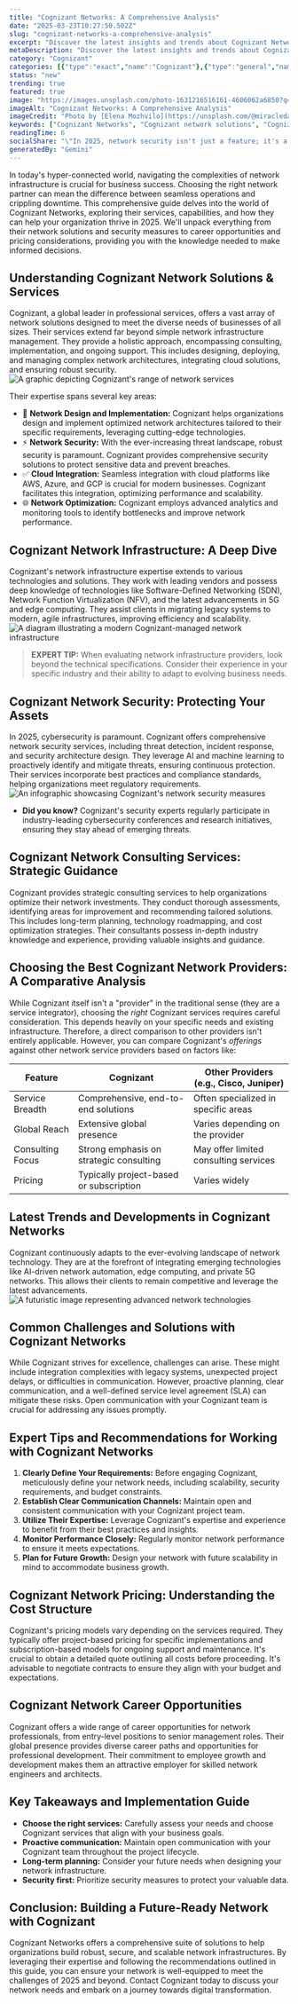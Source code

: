 ```yaml
---
title: "Cognizant Networks: A Comprehensive Analysis"
date: "2025-03-23T10:27:50.502Z"
slug: "cognizant-networks-a-comprehensive-analysis"
excerpt: "Discover the latest insights and trends about Cognizant Networks. This comprehensive guide covers everything you need to know about Cognizant Networks in 2025."
metaDescription: "Discover the latest insights and trends about Cognizant Networks. This comprehensive guide covers everything you need to know about Cognizant Networks in 2..."
category: "Cognizant"
categories: [{"type":"exact","name":"Cognizant"},{"type":"general","name":"Information Technology"},{"type":"medium","name":"Network Engineering"},{"type":"specific","name":"Network Security"},{"type":"niche","name":"Firewall Management"}]
status: "new"
trending: true
featured: true
image: "https://images.unsplash.com/photo-1631216516161-4606062a6850?q=85&w=1200&fit=max&fm=webp&auto=compress"
imageAlt: "Cognizant Networks: A Comprehensive Analysis"
imageCredit: "Photo by [Elena Mozhvilo](https://unsplash.com/@miracleday) on Unsplash"
keywords: ["Cognizant Networks", "Cognizant network solutions", "Cognizant network services", "Cognizant network infrastructure", "Cognizant network security", "best Cognizant network providers", "Cognizant network consulting services", "Cognizant network career opportunities", "how to work with Cognizant Networks", "Cognizant network pricing"]
readingTime: 6
socialShare: "\"In 2025, network security isn't just a feature; it's a fundamental requirement for survival.  Cognizant's proactive approach to threat mitigation is a game-changer.\""
generatedBy: "Gemini"
---
```




In today's hyper-connected world, navigating the complexities of network infrastructure is crucial for business success.  Choosing the right network partner can mean the difference between seamless operations and crippling downtime. This comprehensive guide delves into the world of Cognizant Networks, exploring their services, capabilities, and how they can help your organization thrive in 2025.  We'll unpack everything from their network solutions and security measures to career opportunities and pricing considerations, providing you with the knowledge needed to make informed decisions.

## Understanding Cognizant Network Solutions & Services

Cognizant, a global leader in professional services, offers a vast array of network solutions designed to meet the diverse needs of businesses of all sizes.  Their services extend far beyond simple network infrastructure management.  They provide a holistic approach, encompassing consulting, implementation, and ongoing support.  This includes designing, deploying, and managing complex network architectures, integrating cloud solutions, and ensuring robust security.  ![A graphic depicting Cognizant's range of network services](https://images.unsplash.com/photo-1631217073612-123ed5c9d37f?q=85&w=1200&fit=max&fm=webp&auto=compress)

Their expertise spans several key areas:

* 🔑 **Network Design and Implementation:**  Cognizant helps organizations design and implement optimized network architectures tailored to their specific requirements, leveraging cutting-edge technologies.
* ⚡ **Network Security:**  With the ever-increasing threat landscape, robust security is paramount. Cognizant provides comprehensive security solutions to protect sensitive data and prevent breaches.
* ✅ **Cloud Integration:**  Seamless integration with cloud platforms like AWS, Azure, and GCP is crucial for modern businesses. Cognizant facilitates this integration, optimizing performance and scalability.
* 🌐 **Network Optimization:**  Cognizant employs advanced analytics and monitoring tools to identify bottlenecks and improve network performance.

## Cognizant Network Infrastructure: A Deep Dive

Cognizant's network infrastructure expertise extends to various technologies and solutions.  They work with leading vendors and possess deep knowledge of technologies like Software-Defined Networking (SDN), Network Function Virtualization (NFV), and the latest advancements in 5G and edge computing.  They assist clients in migrating legacy systems to modern, agile infrastructures, improving efficiency and scalability. ![A diagram illustrating a modern Cognizant-managed network infrastructure](https://images.unsplash.com/photo-1624628780013-78feb173dbe9?q=85&w=1200&fit=max&fm=webp&auto=compress)

> **EXPERT TIP:**  When evaluating network infrastructure providers, look beyond the technical specifications. Consider their experience in your specific industry and their ability to adapt to evolving business needs.

## Cognizant Network Security: Protecting Your Assets

In 2025, cybersecurity is paramount.  Cognizant offers comprehensive network security services, including threat detection, incident response, and security architecture design. They leverage AI and machine learning to proactively identify and mitigate threats, ensuring continuous protection.  Their services incorporate best practices and compliance standards, helping organizations meet regulatory requirements. ![An infographic showcasing Cognizant's network security measures](https://images.unsplash.com/photo-1631216516161-4606062a6850?q=85&w=1200&fit=max&fm=webp&auto=compress)

* **Did you know?** Cognizant's security experts regularly participate in industry-leading cybersecurity conferences and research initiatives, ensuring they stay ahead of emerging threats.

## Cognizant Network Consulting Services: Strategic Guidance

Cognizant provides strategic consulting services to help organizations optimize their network investments.  They conduct thorough assessments, identifying areas for improvement and recommending tailored solutions. This includes long-term planning, technology roadmapping, and cost optimization strategies.  Their consultants possess in-depth industry knowledge and experience, providing valuable insights and guidance.

## Choosing the Best Cognizant Network Providers: A Comparative Analysis

While Cognizant itself isn't a "provider" in the traditional sense (they are a service integrator), choosing the *right* Cognizant services requires careful consideration.  This depends heavily on your specific needs and existing infrastructure.  Therefore, a direct comparison to other providers isn't entirely applicable. However, you can compare Cognizant's *offerings* against other network service providers based on factors like:

| Feature          | Cognizant                               | Other Providers (e.g., Cisco, Juniper) |
|-----------------|-------------------------------------------|----------------------------------------|
| Service Breadth  | Comprehensive, end-to-end solutions      | Often specialized in specific areas     |
| Global Reach     | Extensive global presence                 | Varies depending on the provider        |
| Consulting Focus | Strong emphasis on strategic consulting    | May offer limited consulting services    |
| Pricing          | Typically project-based or subscription | Varies widely                           |

## Latest Trends and Developments in Cognizant Networks

Cognizant continuously adapts to the ever-evolving landscape of network technology.  They are at the forefront of integrating emerging technologies like AI-driven network automation, edge computing, and private 5G networks. This allows their clients to remain competitive and leverage the latest advancements.  ![A futuristic image representing advanced network technologies](https://images.unsplash.com/photo-1588181178549-d47e20f00d0b?q=85&w=1200&fit=max&fm=webp&auto=compress)

## Common Challenges and Solutions with Cognizant Networks

While Cognizant strives for excellence, challenges can arise.  These might include integration complexities with legacy systems, unexpected project delays, or difficulties in communication.  However, proactive planning, clear communication, and a well-defined service level agreement (SLA) can mitigate these risks.  Open communication with your Cognizant team is crucial for addressing any issues promptly.

## Expert Tips and Recommendations for Working with Cognizant Networks

1. **Clearly Define Your Requirements:**  Before engaging Cognizant, meticulously define your network needs, including scalability, security requirements, and budget constraints.
2. **Establish Clear Communication Channels:**  Maintain open and consistent communication with your Cognizant project team.
3. **Utilize Their Expertise:**  Leverage Cognizant's expertise and experience to benefit from their best practices and insights.
4. **Monitor Performance Closely:**  Regularly monitor network performance to ensure it meets expectations.
5. **Plan for Future Growth:**  Design your network with future scalability in mind to accommodate business growth.

## Cognizant Network Pricing: Understanding the Cost Structure

Cognizant's pricing models vary depending on the services required.  They typically offer project-based pricing for specific implementations and subscription-based models for ongoing support and maintenance.  It's crucial to obtain a detailed quote outlining all costs before proceeding.  It's advisable to negotiate contracts to ensure they align with your budget and expectations.

## Cognizant Network Career Opportunities

Cognizant offers a wide range of career opportunities for network professionals, from entry-level positions to senior management roles.  Their global presence provides diverse career paths and opportunities for professional development.  Their commitment to employee growth and development makes them an attractive employer for skilled network engineers and architects.

## Key Takeaways and Implementation Guide

* **Choose the right services:**  Carefully assess your needs and choose Cognizant services that align with your business goals.
* **Proactive communication:**  Maintain open communication with your Cognizant team throughout the project lifecycle.
* **Long-term planning:**  Consider your future needs when designing your network infrastructure.
* **Security first:**  Prioritize security measures to protect your valuable data.

## Conclusion:  Building a Future-Ready Network with Cognizant

Cognizant Networks offers a comprehensive suite of solutions to help organizations build robust, secure, and scalable network infrastructures.  By leveraging their expertise and following the recommendations outlined in this guide, you can ensure your network is well-equipped to meet the challenges of 2025 and beyond.  Contact Cognizant today to discuss your network needs and embark on a journey towards digital transformation.

